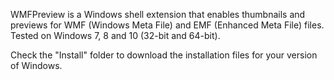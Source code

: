WMFPreview is a Windows shell extension that enables thumbnails and previews for WMF (Windows Meta File) and EMF (Enhanced Meta File) files. Tested on Windows 7, 8 and 10 (32-bit and 64-bit).

Check the "Install" folder to download the installation files for your version of Windows.



